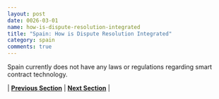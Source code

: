 ```yaml
---
layout: post
date: 0026-03-01
name: how-is-dispute-resolution-integrated
title: "Spain: How is Dispute Resolution Integrated"
category: spain
comments: true
---
```



Spain currently does not have any laws or regulations regarding smart contract technology. 




| **[Previous Section](https://neo-project.github.io/global-blockchain-compliance-hub//spain/spain-smart-contracts.html)** | **[Next Section]( https://neo-project.github.io/global-blockchain-compliance-hub//spain/spain-nullify-smart-contracts.html)** |
